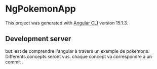 # NgPokemonApp

This project was generated with [Angular CLI](https://github.com/angular/angular-cli) version 15.1.3.

## Development server

but: est de comprendre l'angular à travers un exemple de pokemons. Différents concepts seront vus. chaque concept va correspondre à un commit .